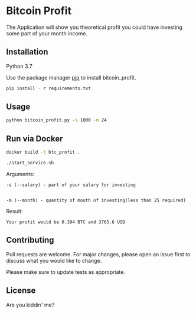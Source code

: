 # Bitcoin Profit

The Application will show you theoretical profit you could have investing some part of your month income.

## Installation
Python 3.7

Use the package manager [pip](https://pip.pypa.io/en/stable/) to install bitcoin_profit.

```bash
pip install - r requirements.txt
```

## Usage

```bash
python bitcoin_profit.py -s 1000 -m 24
```

## Run via Docker

```bash
docker build -t btc_profit .
```

```bash
./start_service.sh
```

Arguments:

    -s (--salary) - part of your salary for investing 
    
   
    -m (--month) - quantity of mouth of investing(less than 25 required)

Result:

    Your profit would be 0.394 BTC and 3765.6 USD


## Contributing
Pull requests are welcome. For major changes, please open an issue first to discuss what you would like to change.

Please make sure to update tests as appropriate.

## License
Are you kiddin' me?